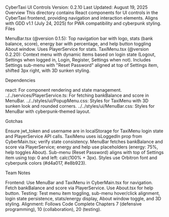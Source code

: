 CyberTaxi UI Controls
Version: 0.2.10 Last Updated: August 19, 2025
Overview
This directory contains React components for UI controls in the CyberTaxi frontend, providing navigation and interaction elements. Aligns with GDD v1.1 (July 24, 2025) for PWA compatibility and cyberpunk styling.
Files

MenuBar.tsx (@version 0.1.5): Top navigation bar with logo, stats (bank balance, score), energy bar with percentage, and help button toggling About window. Uses PlayerService for stats.
TaxiMenu.tsx (@version 0.2.20): Context menu with dynamic items based on login state (Logout, Settings when logged in, Login, Register, Settings when not). Includes Settings sub-menu with "Reset Password" aligned at top of Settings item, shifted 3px right, with 3D sunken styling.

Dependencies

react: For component rendering and state management.
../../services/PlayerService.ts: For fetching bankBalance and score in MenuBar.
../../styles/ui/PopupMenu.css: Styles for TaxiMenu with 3D sunken look and rounded corners.
../../styles/ui/MenuBar.css: Styles for MenuBar with cyberpunk-themed layout.

Gotchas

Ensure jwt_token and username are in localStorage for TaxiMenu login state and PlayerService API calls.
TaxiMenu uses isLoggedIn prop from CyberMain.tsx; verify state consistency.
MenuBar fetches bankBalance and score via PlayerService; energy and help use placeholders (energy: 75%, help toggles About).
Sub-menu (Reset Password) aligns with top of Settings item using top: 0 and left: calc(100% + 3px).
Styles use Orbitron font and cyberpunk colors (#d4a017, #e8b923).

Team Notes

Frontend: Use MenuBar and TaxiMenu in CyberMain.tsx for navigation. Fetch bankBalance and score via PlayerService. Use About.tsx for help button.
Testing: Test menu item toggling, sub-menu hover/click alignment, login state persistence, stats/energy display, About window toggle, and 3D styling.
Alignment: Follows Code Complete Chapters 7 (defensive programming), 10 (collaboration), 20 (testing).
